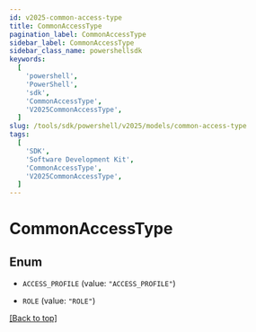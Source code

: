 ```yaml
---
id: v2025-common-access-type
title: CommonAccessType
pagination_label: CommonAccessType
sidebar_label: CommonAccessType
sidebar_class_name: powershellsdk
keywords:
  [
    'powershell',
    'PowerShell',
    'sdk',
    'CommonAccessType',
    'V2025CommonAccessType',
  ]
slug: /tools/sdk/powershell/v2025/models/common-access-type
tags:
  [
    'SDK',
    'Software Development Kit',
    'CommonAccessType',
    'V2025CommonAccessType',
  ]
---
```


# CommonAccessType

## Enum

- `ACCESS_PROFILE` (value: `"ACCESS_PROFILE"`)

- `ROLE` (value: `"ROLE"`)

[[Back to top]](#)
